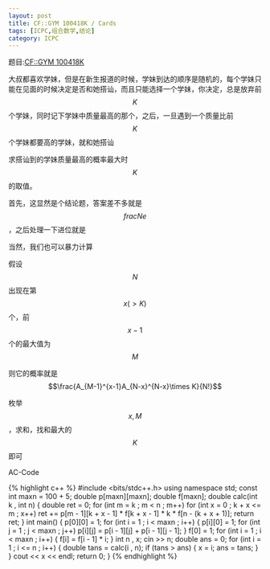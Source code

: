 ```yaml
---
layout: post
title: CF::GYM 100418K / Cards
tags: [ICPC,组合数学,结论]
category: ICPC
---
```


题目:[CF::GYM 100418K](http://codeforces.com/gym/100418/problem/K)

大叔都喜欢学妹，但是在新生报道的时候，学妹到达的顺序是随机的，每个学妹只能在见面的时候决定是否和她搭讪，而且只能选择一个学妹，你决定，总是放弃前$$K$$个学妹，同时记下学妹中质量最高的那个，之后，一旦遇到一个质量比前$$K$$个学妹都要高的学妹，就和她搭讪

求搭讪到的学妹质量最高的概率最大时$$K$$的取值。

首先，这显然是个结论题，答案差不多就是$$frac{N}{e}$$，之后处理一下进位就是

当然，我们也可以暴力计算

假设$$N$$出现在第$$x(>K)$$个，前$$x-1$$个的最大值为$$M$$

则它的概率就是$$\frac{A_{M-1}^{x-1}A_{N-x}^{N-x}\times K}{N!}$$

枚举$$x,M$$，求和，找和最大的$$K$$即可

AC-Code

{% highlight c++ %}
#include <bits/stdc++.h>
using namespace std;
const int maxn = 100 + 5;
double p[maxn][maxn];
double f[maxn];
double calc(int k , int n)
{
    double ret = 0;
    for (int m = k ; m < n ; m++)
        for (int x = 0 ; k + x <= m ; x++)
            ret += p[m - 1][k + x - 1] * f[k + x - 1] * k * f[n - (k + x + 1)];
    return ret;
}
int main()
{
    p[0][0] = 1;
    for (int i = 1 ; i < maxn ; i++)
    {
        p[i][0] = 1;
        for (int j = 1 ; j < maxn ; j++)
            p[i][j] = p[i - 1][j] + p[i - 1][j - 1];
    }
    f[0] = 1;
    for (int i = 1 ; i < maxn ; i++)
    {
        f[i] = f[i - 1] * i;
    }
    int n , x;
    cin >> n;
    double ans = 0;
    for (int i = 1 ; i <= n ; i++)
    {
        double tans = calc(i , n);
        if (tans > ans)
        {
            x = i;
            ans = tans;
        }
    }
    cout << x << endl;
    return 0;
}
{% endhighlight %}

